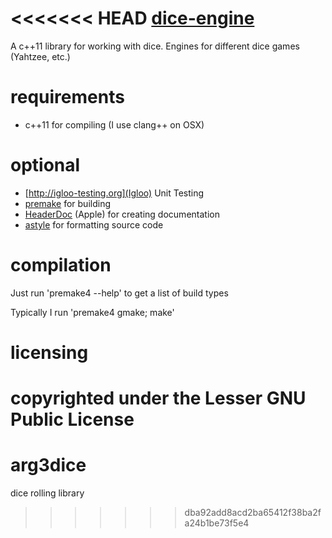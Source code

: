<<<<<<< HEAD
[dice-engine](http://c0der78.github.com/libarg3/dice)
===========

A c++11 library for working with dice.  Engines for different dice games (Yahtzee, etc.)

requirements
============

- c++11 for compiling (I use clang++ on OSX)

optional
========

- [http://igloo-testing.org](Igloo) Unit Testing
- [premake](http://industriousone.com/premake) for building
- [HeaderDoc](http://developer.apple.com/library/mac/#documentation/developertools/Conceptual/HeaderDoc/intro/intro.html) (Apple) for creating documentation
- [astyle](http://astyle.sourceforge.net) for formatting source code

compilation
===========


Just run 'premake4 --help' to get a list of build types

Typically I run 'premake4 gmake; make'

licensing
=========

copyrighted under the Lesser GNU Public License
=======
arg3dice
========

dice rolling library
>>>>>>> dba92add8acd2ba65412f38ba2fa24b1be73f5e4
